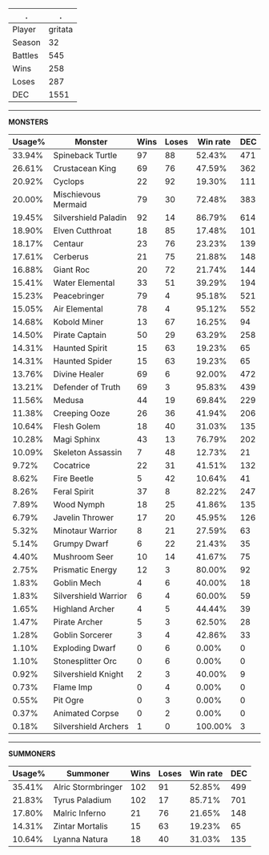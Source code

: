 .|.
|-|-
Player|gritata
Season|32
Battles|545
Wins|258
Loses|287
DEC|1551

---
**MONSTERS**

Usage%|Monster|Wins|Loses|Win rate|DEC|
-|-|-|-|-|-|
33.94%|Spineback Turtle|97|88|52.43%|471|
26.61%|Crustacean King|69|76|47.59%|362|
20.92%|Cyclops|22|92|19.30%|111|
20.00%|Mischievous Mermaid|79|30|72.48%|383|
19.45%|Silvershield Paladin|92|14|86.79%|614|
18.90%|Elven Cutthroat|18|85|17.48%|101|
18.17%|Centaur|23|76|23.23%|139|
17.61%|Cerberus|21|75|21.88%|148|
16.88%|Giant Roc|20|72|21.74%|144|
15.41%|Water Elemental|33|51|39.29%|194|
15.23%|Peacebringer|79|4|95.18%|521|
15.05%|Air Elemental|78|4|95.12%|552|
14.68%|Kobold Miner|13|67|16.25%|94|
14.50%|Pirate Captain|50|29|63.29%|258|
14.31%|Haunted Spirit|15|63|19.23%|65|
14.31%|Haunted Spider|15|63|19.23%|65|
13.76%|Divine Healer|69|6|92.00%|472|
13.21%|Defender of Truth|69|3|95.83%|439|
11.56%|Medusa|44|19|69.84%|229|
11.38%|Creeping Ooze|26|36|41.94%|206|
10.64%|Flesh Golem|18|40|31.03%|135|
10.28%|Magi Sphinx|43|13|76.79%|202|
10.09%|Skeleton Assassin|7|48|12.73%|21|
9.72%|Cocatrice|22|31|41.51%|132|
8.62%|Fire Beetle|5|42|10.64%|41|
8.26%|Feral Spirit|37|8|82.22%|247|
7.89%|Wood Nymph|18|25|41.86%|135|
6.79%|Javelin Thrower|17|20|45.95%|126|
5.32%|Minotaur Warrior|8|21|27.59%|63|
5.14%|Grumpy Dwarf|6|22|21.43%|35|
4.40%|Mushroom Seer|10|14|41.67%|75|
2.75%|Prismatic Energy|12|3|80.00%|92|
1.83%|Goblin Mech|4|6|40.00%|18|
1.83%|Silvershield Warrior|6|4|60.00%|59|
1.65%|Highland Archer|4|5|44.44%|39|
1.47%|Pirate Archer|5|3|62.50%|28|
1.28%|Goblin Sorcerer|3|4|42.86%|33|
1.10%|Exploding Dwarf|0|6|0.00%|0|
1.10%|Stonesplitter Orc|0|6|0.00%|0|
0.92%|Silvershield Knight|2|3|40.00%|9|
0.73%|Flame Imp|0|4|0.00%|0|
0.55%|Pit Ogre|0|3|0.00%|0|
0.37%|Animated Corpse|0|2|0.00%|0|
0.18%|Silvershield Archers|1|0|100.00%|3|

---
**SUMMONERS**

Usage%|Summoner|Wins|Loses|Win rate|DEC|
-|-|-|-|-|-|
35.41%|Alric Stormbringer|102|91|52.85%|499|
21.83%|Tyrus Paladium|102|17|85.71%|701|
17.80%|Malric Inferno|21|76|21.65%|148|
14.31%|Zintar Mortalis|15|63|19.23%|65|
10.64%|Lyanna Natura|18|40|31.03%|135|
